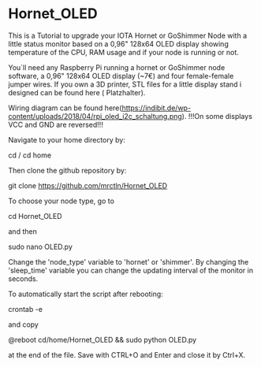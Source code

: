 # Hornet_OLED

This is a Tutorial to upgrade your IOTA Hornet or GoShimmer Node with a little status monitor based on a 0,96" 128x64 OLED display showing temperature of the CPU, RAM usage and if your node is running or not.

You´ll need any Raspberry Pi running a hornet or GoShimmer node software, a 0,96" 128x64 OLED display (~7€) and four female-female jumper wires. If you own a 3D printer, STL files for a little display stand i designed can be found here ( Platzhalter).

Wiring diagram can be found here(https://indibit.de/wp-content/uploads/2018/04/rpi_oled_i2c_schaltung.png). 
!!!On some displays VCC and GND are reversed!!!

Navigate to your home directory by:

cd /
cd home

Then clone the github repository by:

git clone https://github.com/mrctln/Hornet_OLED

To choose your node type, go to

cd Hornet_OLED

and then 

sudo nano OLED.py

Change the 'node_type' variable to 'hornet' or 'shimmer'.
By changing the 'sleep_time' variable you can change the updating interval of the monitor in seconds.

To automatically start the script after rebooting:

crontab -e

and copy

@reboot cd/home/Hornet_OLED && sudo python OLED.py

at the end of the file. Save with CTRL+O and Enter and close it by Ctrl+X.
